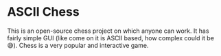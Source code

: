 # ASCII Chess
This is an open-source chess project on which anyone can work. It has fairly simple GUI (like come on it is ASCII based, how complex could it be 😅). Chess is a very popular and interactive game. 
